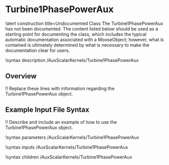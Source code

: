 # Turbine1PhasePowerAux

!alert construction title=Undocumented Class
The Turbine1PhasePowerAux has not been documented. The content listed below should be used as a starting point for
documenting the class, which includes the typical automatic documentation associated with a
MooseObject; however, what is contained is ultimately determined by what is necessary to make the
documentation clear for users.

!syntax description /AuxScalarKernels/Turbine1PhasePowerAux

## Overview

!! Replace these lines with information regarding the Turbine1PhasePowerAux object.

## Example Input File Syntax

!! Describe and include an example of how to use the Turbine1PhasePowerAux object.

!syntax parameters /AuxScalarKernels/Turbine1PhasePowerAux

!syntax inputs /AuxScalarKernels/Turbine1PhasePowerAux

!syntax children /AuxScalarKernels/Turbine1PhasePowerAux
